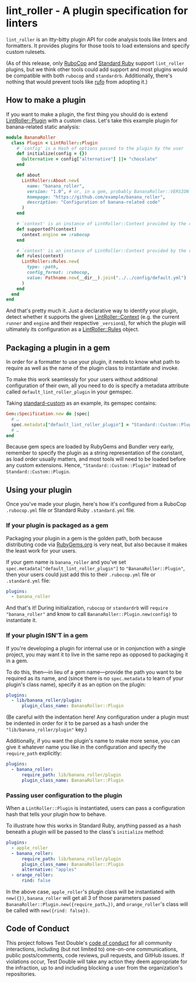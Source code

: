# lint_roller - A plugin specification for linters

`lint_roller` is an itty-bitty plugin API for code analysis tools like linters
and formatters. It provides plugins for those tools to load extensions and
specify custom rulesets.

(As of this release, only [RuboCop](https://github.com/rubocop/rubocop) and
[Standard Ruby](https://github.com/standardrb/standard) support `lint_roller` plugins,
but we think other tools could add support and most plugins would be compatible with
both `rubocop` and `standardrb`. Additionally, there's nothing that would prevent tools like
[rufo](https://github.com/ruby-formatter/rufo) from adopting it.)

## How to make a plugin

If you want to make a plugin, the first thing you should do is extend
[LintRoller::Plugin](/lib/lint_roller/plugin.rb) with a custom class. Let's take
this example plugin for banana-related static analysis:

```ruby
module BananaRoller
  class Plugin < LintRoller::Plugin
    # `config' is a Hash of options passed to the plugin by the user
    def initialize(config = {})
      @alternative = config["alternative"] ||= "chocolate"
    end

    def about
      LintRoller::About.new(
        name: "banana_roller",
        version: "1.0", # or, in a gem, probably BananaRoller::VERSION
        homepage: "https://github.com/example/banana_roller",
        description: "Configuration of banana-related code"
      )
    end

    # `context' is an instance of LintRoller::Context provided by the runner
    def supported?(context)
      context.engine == :rubocop
    end

    # `context' is an instance of LintRoller::Context provided by the runner
    def rules(context)
      LintRoller::Rules.new(
        type: :path,
        config_format: :rubocop,
        value: Pathname.new(__dir__).join("../../config/default.yml")
      )
    end
  end
end
```

And that's pretty much it. Just a declarative way to identify your plugin,
detect whether it supports the given
[LintRoller::Context](/lib/lint_roller_context.rb) (e.g. the current `runner`
and `engine` and their respective `_version`s), for which the plugin will
ultimately its configuration as a [LintRoller::Rules](/lib/lint_roller/rules.rb)
object.

## Packaging a plugin in a gem

In order for a formatter to use your plugin, it needs to know what path to
require as well as the name of the plugin class to instantiate and invoke.

To make this work seamlessly for your users without additional configuration of
their own, all you need to do is specify a metadata attribute called
`default_lint_roller_plugin` in your gemspec.

Taking [standard-custom](https://github.com/standardrb/standard-custom) as an
example, its gemspec contains:

```ruby
Gem::Specification.new do |spec|
  # …
  spec.metadata["default_lint_roller_plugin"] = "Standard::Custom::Plugin"
  # …
end
```

Because gem specs are loaded by RubyGems and Bundler very early, remember to
specify the plugin as a string representation of the constant, as load order
usually matters, and most tools will need to be loaded before any custom
extensions. Hence, `"Standard::Custom::Plugin"` instead of
`Standard::Custom::Plugin`.

## Using your plugin

Once you've made your plugin, here's how it's configured from a RuboCop
`.rubocop.yml` file or Standard Ruby `.standard.yml` file.

### If your plugin is packaged as a gem

Packaging your plugin in a gem is the golden path, both because distributing
code via [RubyGems.org](https://rubygems.org) is very neat, but also because it
makes the least work for your users.

If your gem name is `banana_roller` and you've set
`spec.metadata["default_lint_roller_plugin"]` to `"BananaRoller::Plugin"`, then
your users could just add this to their `.rubocop.yml` file or `.standard.yml` file:

```yaml
plugins:
  - banana_roller
```

And that's it! During initialization, `rubocop` or `standardrb` will `require
"banana_roller"` and know to call `BananaRoller::Plugin.new(config)` to
instantiate it.

### If your plugin ISN'T in a gem

If you're developing a plugin for internal use or in conjunction with a single
project, you may want it to live in the same repo as opposed to packaging it in
a gem.

To do this, then—in lieu of a gem name—provide the path you want to be required
as its name, and (since there is no `spec.metadata` to learn of your plugin's
class name), specify it as an option on the plugin:

```yaml
plugins:
  - lib/banana_roller/plugin:
      plugin_class_name: BananaRoller::Plugin
```

(Be careful with the indentation here! Any configuration under a plugin must be
indented in order for it to be parsed as a hash under the
`"lib/banana_roller/plugin"` key.)

Additionally, if you want the plugin's name to make more sense, you can give
it whatever name you like in the configuration and specify the `require_path`
explicitly:

```yaml
plugins:
  - banana_roller:
      require_path: lib/banana_roller/plugin
      plugin_class_name: BananaRoller::Plugin
```

### Passing user configuration to the plugin

When a `LintRoller::Plugin` is instantiated, users can pass a configuration hash
that tells your plugin how to behave.

To illustrate how this works in Standard Ruby, anything passed as a hash beneath
a plugin will be passed to the class's `initialize` method:

```yaml
plugins:
  - apple_roller
  - banana_roller:
      require_path: lib/banana_roller/plugin
      plugin_class_name: BananaRoller::Plugin
      alternative: "apples"
  - orange_roller:
      rind: false
```

In the above case, `apple_roller`'s plugin class will be instantiated with
`new({})`, `banana_roller` will get all 3 of those parameters passed
`BananaRoller::Plugin.new({require_path…})`, and `orange_roller`'s class will be
called with `new({rind: false})`.

## Code of Conduct

This project follows Test Double's [code of
conduct](https://testdouble.com/code-of-conduct) for all community interactions,
including (but not limited to) one-on-one communications, public posts/comments,
code reviews, pull requests, and GitHub issues. If violations occur, Test Double
will take any action they deem appropriate for the infraction, up to and
including blocking a user from the organization's repositories.
